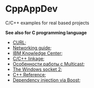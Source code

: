 # CppAppDev
C/C++ examples for real based projects

**See also for C programming language**
- [CURL](https://curl.haxx.se/libcurl/c/libcurl-tutorial.html);
- [Networking guide](https://masandilov.ru/network/guide_to_network_programming);
- [IBM Knowledge Center](https://www.ibm.com/support/knowledgecenter/ssw_ibm_i_72/rzab6/xacceptboth.htm);
- [C/C++ linkage](https://habr.com/ru/company/jugru/blog/506104/);
- [Особенности работы с Multicast](https://habr.com/ru/post/141021/);
- [The Windows socket 2](https://www.winsocketdotnetworkprogramming.com/winsock2programming/winsock2advancedmulticast9chap.html);
- [C++ Reference](https://en.cppreference.com/w/);
- [Dependency injection via Boost](https://habr.com/ru/company/infopulse/blog/248879/);
